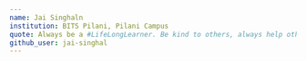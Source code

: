 ```yaml
---
name: Jai Singhaln
institution: BITS Pilani, Pilani Campus
quote: Always be a #LifeLongLearner. Be kind to others, always help others and be happy.
github_user: jai-singhal
---
```

